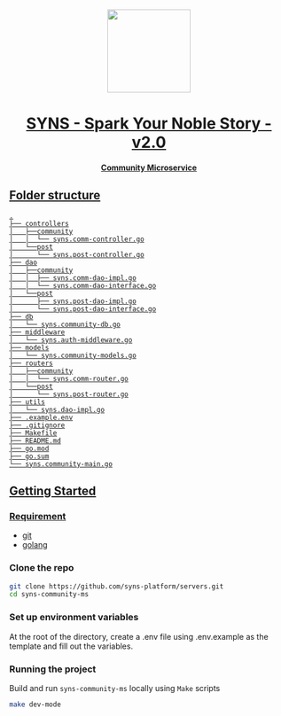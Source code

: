 <p align="center">
<br />
<a href="https://github.com/syns-platform"><img src="https://github.com/syns-platform/materials/blob/master/main_logos/Syns_Official_Main_Logo_V3.svg?raw=true" width="150" alt=""/>
<h1 align="center">SYNS - Spark Your Noble Story - v2.0</h1>
<h4 align="center">Community Microservice</h4>

## Folder structure

    .
    ├── controllers
    │   ├──community
    │   │  └── syns.comm-controller.go
    │   └──post
    │      └── syns.post-controller.go
    ├── dao
    │   ├──community
    │   │  ├── syns.comm-dao-impl.go
    │   │  └── syns.comm-dao-interface.go
    │   └──post
    │      ├── syns.post-dao-impl.go
    │      └── syns.post-dao-interface.go
    ├── db
    │   └── syns.community-db.go
    ├── middleware
    │   └── syns.auth-middleware.go
    ├── models
    │   └── syns.community-models.go
    ├── routers
    │   ├──community
    │   │  └── syns.comm-router.go
    │   └──post
    │      └── syns.post-router.go
    ├── utils
    │   └── syns.dao-impl.go
    ├── .example.env
    ├── .gitignore
    ├── Makefile
    ├── README.md
    ├── go.mod
    ├── go.sum
    └── syns.community-main.go

## Getting Started

### Requirement

- [git](https://git-scm.com/)
- [golang](https://go.dev/)
<!-- - [docker](https://www.docker.com/) -->

### Clone the repo

```bash
git clone https://github.com/syns-platform/servers.git
cd syns-community-ms
```

### Set up environment variables

At the root of the directory, create a .env file using .env.example as the template and fill out the variables.

### Running the project

Build and run `syns-community-ms` locally using `Make` scripts

```bash
make dev-mode
```

<!-- 2. Build and run `agent` on Docker using `Make` scripts

```bash
make build-app
``` -->

